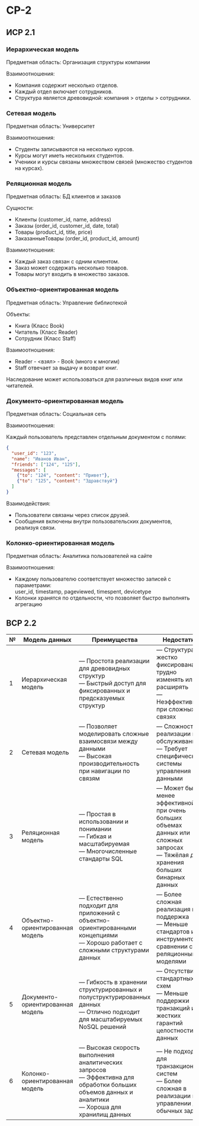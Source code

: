 # СР-2
## ИСР 2.1
### Иерархическая модель
Предметная область: Организация структуры компании

Взаимоотношения:

- Компания содержит несколько отделов.
- Каждый отдел включает сотрудников.
- Структура является древовидной: компания > отделы > сотрудники.

### Сетевая модель
Предметная область: Университет

Взаимоотношения:

- Студенты записываются на несколько курсов.
- Курсы могут иметь нескольких студентов.
- Ученики и курсы связаны множеством связей (множество студентов на курсах).       

### Реляционная модель
Предметная область: БД клиентов и заказов

Сущности:

- Клиенты (customer_id, name, address)
- Заказы (order_id, customer_id, date, total)
- Товары (product_id, title, price)
- ЗаказанныеТовары (order_id, product_id, amount)

Взаимиотношения:

- Каждый заказ связан с одним клиентом.
- Заказ может содержать несколько товаров.
- Товары могут входить в множество заказов.

### Объектно-ориентированная модель
Предметная область: Управление библиотекой

Объекты:

- Книга (Класс Book)
- Читатель (Класс Reader)
- Сотрудник (Класс Staff)

Взаимоотношения:

- Reader - <взял> - Book (много к многим)
- Staff отвечает за выдачу и возврат книг.

Наследование может использоваться для различных видов книг или читателей.

### Документо-ориентированная модель
Предметная область: Cоциальная сеть

Взаимоотношения:

Каждый пользователь представлен отдельным документом с полями:

```json
{
  "user_id": "123",
  "name": "Иванов Иван",
  "friends": ["124", "125"],
  "messages": [
    {"to": "124", "content": "Привет"},
    {"to": "125", "content": "Здравствуй"}
  ]
}
```

Взаимодействия:

- Пользователи связаны через список друзей.
- Сообщения включены внутри пользовательских документов, реализуя связи.

### Колонко-ориентированная модель
Предметная область: Аналитика пользователей на сайте

Взаимоотношения:

- Каждому пользователю соответствует множество записей с параметрами:  
user_id, timestamp, pageviewed, timespent, devicetype
- Колонки хранятся по отдельности, что позволяет быстро выполнять агрегацию  

## ВСР 2.2

| № | Модель данных                | Преимущества                                                                                 | Недостатки                                                                                              |
|---|------------------------------|------------------------------------------------------------------------------------------------|--------------------------------------------------------------------------------------------------------|
| 1 | Иерархическая модель        | — Простота реализации для древовидных структур<br>— Быстрый доступ для фиксированных и предсказуемых структур | — Структура жестко фиксирована; трудно изменять или расширять<br>— Неэффективна при сложных связях  |
| 2 | Сетевая модель               | — Позволяет моделировать сложные взаимосвязи между данными<br>— Высокая производительность при навигации по связям | — Сложность реализации и обслуживания<br>— Требует специфической системы управления данными     |
| 3 | Реляционная модель           | — Простая в использовании и понимании<br>— Гибкая и масштабируемая<br>— Многочисленные стандарты SQL | — Может быть менее эффективной при очень больших объемах данных или сложных запросах<br>— Тяжёлая для хранения больших бинарных данных |
| 4 | Объектно-ориентированная модель | — Естественно подходит для приложений с объектно-ориентированными концепциями<br>— Хорошо работает с сложными структурами данных | — Более сложная реализация и поддержка<br>— Меньше стандартов и инструментов в сравнении с реляционными моделями |
| 5 | Документо-ориентированная модель | — Гибкость в хранении структурированных и полуструктурированных данных<br>— Отлично подходит для масштабируемых NoSQL решений | — Отсутствие стандартных схем<br>— Меньше поддержки транзакций и жестких гарантий целостности данных |
| 6 | Колонко-ориентированная модель | — Высокая скорость выполнения аналитических запросов<br>— Эффективна для обработки больших объемов данных и аналитики<br>— Хороша для хранилищ данных | — Не подходит для транзакционных систем<br>— Более сложная в реализации и управлении для обычных задач |
